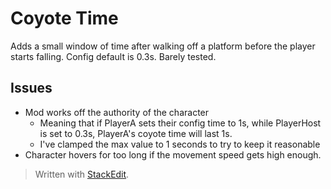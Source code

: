# Coyote Time
Adds a small window of time after walking off a platform before the player starts falling. Config default is 0.3s. Barely tested.

## Issues
* Mod works off the authority of the character
	* Meaning that if PlayerA sets their config time to 1s, while PlayerHost is set to 0.3s, PlayerA's coyote time will last 1s.
	* I've clamped the max value to 1 seconds to try to keep it reasonable
* Character hovers for too long if the movement speed gets high enough.


> Written with [StackEdit](https://stackedit.io/).
